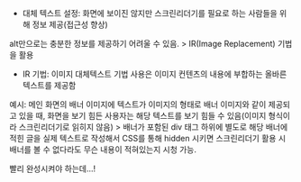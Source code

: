 - 대체 텍스트 설정: 화면에 보이진 않지만 스크린리더기를 필요로 하는 사람들을 위해 정보 제공(접근성 향상)

alt만으로는 충분한 정보를 제공하기 어려울 수 있음. > IR(Image Replacement) 기법을 활용

- IR 기법: 이미지 대체텍스트 기법  사용은 이미지 컨텐츠의 내용에 부합하는 올바른 텍스트를 제공함

예시: 메인 화면의 배너 이미지에 텍스트가 이미지의 형태로 배너 이미지와 같이 제공되고 있을 때, 화면을 보기 힘든 사용자는 해당 텍스트를 보기 힘들 수 있음(이미지 형식이라 스크린리더기로 읽히지 않음) > 배너가 포함된 div 태그 하위에 별도로 해당 배너에 적힌 글을 실제 텍스트로 작성해서 CSS를 통해 hidden 시키면 스크린리더기 활용 시 배너를 볼 수 없다라도 무슨 내용이 적혀있는지 시청 가능. 

빨리 완성시켜야 하는데...!
